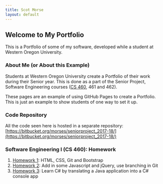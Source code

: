 ```yaml
---
title: Scot Morse
layout: default
---
```

## Welcome to My Portfolio

This is a Portfolio of some of my software, developed while a student at Western Oregon University.

### About Me (or About this Example)

Students at Western Oregon University create a Portfolio of their work during their Senior year.  This is done as a part of the Senior Project, Software Engineering courses ([CS 460](http://www.wou.edu/~morses/classes/cs46x/index.html), 461 and 462).

These pages are an example of using GitHub Pages to create a Portfolio.  This is just an example to show students of one way to set it up.

### Code Repository

All the code seen here is hosted in a separate repository: [https://bitbucket.org/morses/seniorproject_2017-18/](https://bitbucket.org/morses/seniorproject_2017-18/)

### Software Engineering I (CS 460): Homework

1. [Homework 1](cs460/hw1): HTML, CSS, Git and Bootstrap
2. [Homework 2](cs460/hw2): Add in some Javascript and jQuery, use branching in Git
3. [Homework 3](cs460/hw3): Learn C# by translating a Java application into a C# console app


